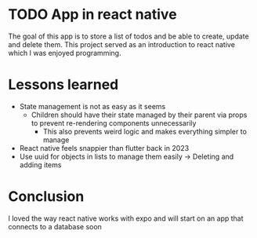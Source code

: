 # TODO App in react native
The goal of this app is to store a list of todos and be able to create, update and delete them. This project served as an introduction to react native which I was enjoyed programming. 

# Lessons learned
- State management is not as easy as it seems
  - Children should have their state managed by their parent via props to prevent re-rendering components unnecessarily
    - This also prevents weird logic and makes everything simpler to manage
- React native feels snappier than flutter back in 2023
- Use uuid for objects in lists to manage them easily -> Deleting and adding items

# Conclusion 
I loved the way react native works with expo and will start on an app that connects to a database soon 
